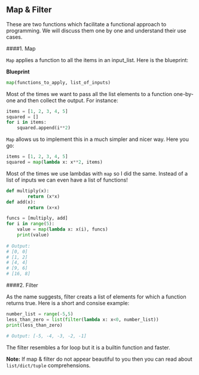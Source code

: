 ## Map & Filter

These are two functions which facilitate a functional approach to programming. We will discuss them one by one and understand their use cases.

####1. Map

`Map` applies a function to all the items in an input_list. Here is the blueprint:

__Blueprint__

```python
map(functions_to_apply, list_of_inputs)
```

Most of the times we want to pass all the list elements to a function one-by-one and then collect the output. For instance:

```python
items = [1, 2, 3, 4, 5]
squared = []
for i in items:
    squared.append(i**2)
```

`Map` allows us to implement this in a much simpler and nicer way. Here you go:

```python
items = [1, 2, 3, 4, 5]
squared = map(lambda x: x**2, items)
```

Most of the times we use lambdas with `map` so I did the same. Instead of a list of inputs we can even have a list of functions! 

```python
def multiply(x):
        return (x*x)
def add(x):
        return (x+x)

funcs = [multiply, add]
for i in range(5):
    value = map(lambda x: x(i), funcs)
    print(value)
    
# Output:
# [0, 0]
# [1, 2]
# [4, 4]
# [9, 6]
# [16, 8]
```

####2. Filter

As the name suggests, filter creats a list of elements for which a function returns true. Here is a short and consise example:

```python
number_list = range(-5,5)
less_than_zero = list(filter(lambda x: x<0, number_list))
print(less_than_zero)

# Output: [-5, -4, -3, -2, -1]
```

The filter resembles a for loop but it is a builtin function and faster.

__Note:__ If map & filter do not appear beautiful to you then you can read about `list/dict/tuple` comprehensions.